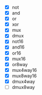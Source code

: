 - [x] not
- [x] and
- [x] or
- [x] xor
- [x] mux
- [x] dmux
- [x] not16
- [x] and16
- [x] or16
- [x] mux16
- [x] or8way
- [x] mux4way16
- [x] mux8way16
- [x] dmux4way
- [ ] dmux8way
